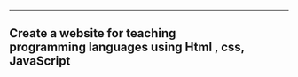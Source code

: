 
---------------------------------------------------------------------------------
Create a website for teaching programming languages using Html , css, JavaScript 
--------------------------------------------------------------------------------
